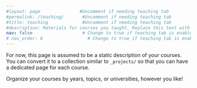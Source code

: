 ```yaml
---
#layout: page               #Uncomment if needing teaching tab
#permalink: /teaching/       #Uncomment if needing teaching tab
#title: teaching             #Uncomment if needing teaching tab
#description: Materials for courses you taught. Replace this text with your description.         #Uncomment if needing teaching tab
nav: false                   # Change to true if teaching tab is enabled
# nav_order: 6                 # Change to true if teaching tab is enabled
---
```



For now, this page is assumed to be a static description of your courses. You can convert it to a collection similar to `_projects/` so that you can have a dedicated page for each course.

Organize your courses by years, topics, or universities, however you like!
